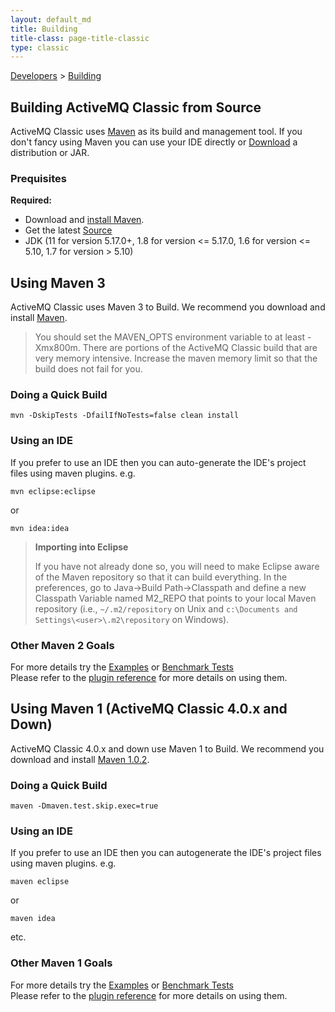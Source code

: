 ```yaml
---
layout: default_md
title: Building 
title-class: page-title-classic
type: classic
---
```


[Developers](developers) > [Building](building)


Building ActiveMQ Classic from Source
-----------------------------

ActiveMQ Classic uses [Maven](http://maven.apache.org/) as its build and management tool. If you don't fancy using Maven you can use your IDE directly or [Download](download) a distribution or JAR.

### Prequisites

**Required:**

*   Download and [install Maven](http://maven.apache.org/download).
*   Get the latest [Source](source)
*   JDK (11 for version 5.17.0+, 1.8 for version <= 5.17.0, 1.6 for version <= 5.10, 1.7 for version > 5.10)

Using Maven 3
-------------------------------------

ActiveMQ Classic uses Maven 3 to Build. We recommend you download and install [Maven](http://maven.apache.org/download).

> You should set the MAVEN_OPTS environment variable to at least -Xmx800m. There are portions of the ActiveMQ Classic build that are very memory intensive. Increase the maven memory limit so that the build does not fail for you.

### Doing a Quick Build
```
mvn -DskipTests -DfailIfNoTests=false clean install 
```
### Using an IDE

If you prefer to use an IDE then you can auto-generate the IDE's project files using maven plugins. e.g.
```
mvn eclipse:eclipse
```
or
```
mvn idea:idea
```

> **Importing into Eclipse**
> 
> If you have not already done so, you will need to make Eclipse aware of the Maven repository so that it can build everything. In the preferences, go to Java->Build Path->Classpath and define a new Classpath Variable named M2_REPO that points to your local Maven repository (i.e., `~/.m2/repository` on Unix and `c:\Documents and Settings\<user>\.m2\repository` on Windows).

### Other Maven 2 Goals

For more details try the [Examples](examples) or [Benchmark Tests](benchmark-tests)  
Please refer to the [plugin reference](http://maven.apache.org/plugins/index.html) for more details on using them.

Using Maven 1 (ActiveMQ Classic 4.0.x and Down)
---------------------------------------

ActiveMQ Classic 4.0.x and down use Maven 1 to Build. We recommend you download and install [Maven 1.0.2](http://maven.apache.org/maven-1.x/startOverviewOverview/Overview/download).

### Doing a Quick Build
```
maven -Dmaven.test.skip.exec=true
```
### Using an IDE

If you prefer to use an IDE then you can autogenerate the IDE's project files using maven plugins. e.g.
```
maven eclipse
```
or
```
maven idea
```
etc.

### Other Maven 1 Goals

For more details try the [Examples](examples) or [Benchmark Tests](benchmark-tests)  
Please refer to the [plugin reference](http://maven.apache.org/maven-1.x/plugins/bundled/) for more details on using them.

